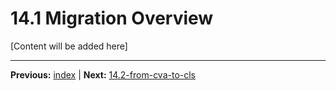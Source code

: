 # 14.1 Migration Overview

[Content will be added here]

---

**Previous:** [index](./index.md) | **Next:** [14.2-from-cva-to-cls](./14.2-from-cva-to-cls.md)

